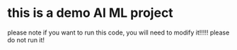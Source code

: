 # this is a demo AI ML project

please note if you want to run this code, you will need to modify it!!!!!
please do not run it!

